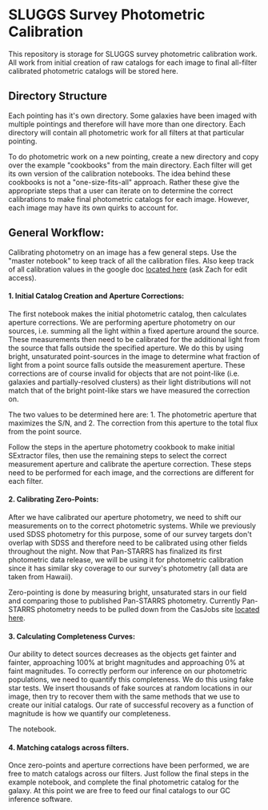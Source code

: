 # SLUGGS Survey Photometric Calibration
This repository is storage for SLUGGS survey photometric calibration work. All work from initial creation of raw catalogs for each image to final all-filter calibrated photometric catalogs will be stored here. 

## Directory Structure
Each pointing has it's own directory. Some galaxies have been imaged with multiple pointings and therefore will have more than one directory. Each directory will contain all photometric work for all filters at that particular pointing. 

To do photometric work on a new pointing, create a new directory and copy over the example "cookbooks" from the main directory. Each filter will get its own version of the calibration notebooks. The idea behind these cookbooks is not a "one-size-fits-all" approach. Rather these give the appropriate steps that a user can iterate on to determine the correct calibrations to make final photometric catalogs for each image. However, each image may have its own quirks to account for.

## General Workflow:
Calibrating photometry on an image has a few general steps. Use the "master notebook" to keep track of all the calibration files. Also keep track of all calibration values in the google doc [located here](https://docs.google.com/spreadsheets/d/1ONeyCJNgF9Db3GR8uYT5LBEJpJ3ylQE8tbSavvmmz_U/edit?usp=sharing) (ask Zach for edit access).

#### 1. Initial Catalog Creation and Aperture Corrections:
The first notebook makes the initial photometric catalog, then calculates aperture corrections. We are performing aperture photometry on our sources, i.e. summing all the light within a fixed aperture around the source. These measurements then need to be calibrated for the additional light from the source that falls outside the specified aperture. We do this by using bright, unsaturated point-sources in the image to determine what fraction of light from a point source falls outside the measurement aperture. These corrections are of course invalid for objects that are not point-like (i.e. galaxies and partially-resolved clusters) as their light distributions will not match that of the bright point-like stars we have measured the correction on.

The two values to be determined here are: 1. The photometric aperture that maximizes the S/N, and 2. The correction from this aperture to the total flux from the point source.

Follow the steps in the aperture photometry cookbook to make initial SExtractor files, then use the remaining steps to select the correct measurement aperture and calibrate the aperture correction. These steps need to be performed for each image, and the corrections are different for each filter.

#### 2. Calibrating Zero-Points:
After we have calibrated our aperture photometry, we need to shift our measurements on to the correct photometric systems. While we previously used SDSS photometry for this purpose, some of our survey targets don't overlap with SDSS and therefore need to be calibrated using other fields throughout the night. Now that Pan-STARRS has finalized its first photometric data release, we will be using it for photometric calibration since it has similar sky coverage to our survey's photometry (all data are taken from Hawaii).

Zero-pointing is done by measuring bright, unsaturated stars in our field and comparing those to published Pan-STARRS photometry. Currently Pan-STARRS photometry needs to be pulled down from the CasJobs site [located here](http://mastweb.stsci.edu/ps1casjobs/). 


#### 3. Calculating Completeness Curves:
Our ability to detect sources decreases as the objects get fainter and fainter, approaching 100% at bright magnitudes and approaching 0% at faint magnitudes. To correctly perform our inference on our photometric populations, we need to quantify this completeness. We do this using fake star tests. We insert thousands of fake sources at random locations in our image, then try to recover them with the same methods that we use to create our initial catalogs. Our rate of successful recovery as a function of magnitude is how we quantify our completeness. 

The notebook.

#### 4. Matching catalogs across filters.
Once zero-points and aperture corrections have been performed, we are free to match catalogs across our filters. Just follow the final steps in the example notebook, and complete the final photometric catalog for the galaxy. At this point we are free to feed our final catalogs to our GC inference software.
